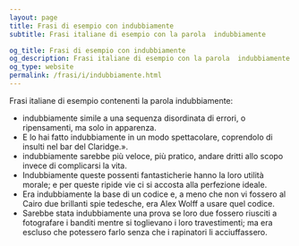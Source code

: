 ```yaml
---
layout: page
title: Frasi di esempio con indubbiamente 
subtitle: Frasi italiane di esempio con la parola  indubbiamente

og_title: Frasi di esempio con indubbiamente 
og_description: Frasi italiane di esempio con la parola  indubbiamente
og_type: website
permalink: /frasi/i/indubbiamente.html
---
```


Frasi italiane di esempio contenenti la parola indubbiamente:


- indubbiamente simile a una sequenza disordinata di errori, o ripensamenti, ma solo in apparenza.
- E lo hai fatto indubbiamente in un modo spettacolare, coprendolo di insulti nel bar del Claridge.».
- indubbiamente sarebbe più veloce, più pratico, andare dritti allo scopo invece di complicarsi la vita.
- Indubbiamente queste possenti fantasticherie hanno la loro utilità morale; e per queste ripide vie ci si accosta alla perfezione ideale.
- Era indubbiamente la base di un codice e, a meno che non vi fossero al Cairo due brillanti spie tedesche, era Alex Wolff a usare quel codice.
- Sarebbe stata indubbiamente una prova se loro due fossero riusciti a fotografare i banditi mentre si toglievano i loro travestimenti; ma era escluso che potessero farlo senza che i rapinatori li acciuffassero.
